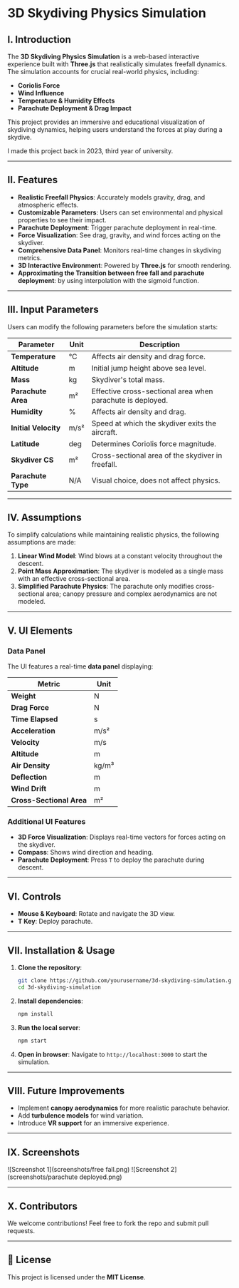 # 3D Skydiving Physics Simulation

## I. Introduction
The **3D Skydiving Physics Simulation** is a web-based interactive experience built with **Three.js** that realistically simulates freefall dynamics. The simulation accounts for crucial real-world physics, including:
- **Coriolis Force**
- **Wind Influence**
- **Temperature & Humidity Effects**
- **Parachute Deployment & Drag Impact**

This project provides an immersive and educational visualization of skydiving dynamics, helping users understand the forces at play during a skydive.

I made this project back in 2023, third year of university.

---

## II. Features
- **Realistic Freefall Physics**: Accurately models gravity, drag, and atmospheric effects.
- **Customizable Parameters**: Users can set environmental and physical properties to see their impact.
- **Parachute Deployment**: Trigger parachute deployment in real-time.
- **Force Visualization**: See drag, gravity, and wind forces acting on the skydiver.
- **Comprehensive Data Panel**: Monitors real-time changes in skydiving metrics.
- **3D Interactive Environment**: Powered by **Three.js** for smooth rendering.
- **Approximating the Transition between free fall and parachute deployment**: by using interpolation with the sigmoid function.

---

## III. Input Parameters
Users can modify the following parameters before the simulation starts:

| Parameter          | Unit       | Description |
|--------------------|-----------|-------------|
| **Temperature**   | °C        | Affects air density and drag force. |
| **Altitude**      | m         | Initial jump height above sea level. |
| **Mass**         | kg        | Skydiver's total mass. |
| **Parachute Area** | m²       | Effective cross-sectional area when parachute is deployed. |
| **Humidity**      | %         | Affects air density and drag. |
| **Initial Velocity** | m/s²   | Speed at which the skydiver exits the aircraft. |
| **Latitude**      | deg       | Determines Coriolis force magnitude. |
| **Skydiver CS**   | m²        | Cross-sectional area of the skydiver in freefall. |
| **Parachute Type** | N/A      | Visual choice, does not affect physics. |

---

## IV. Assumptions
To simplify calculations while maintaining realistic physics, the following assumptions are made:
1. **Linear Wind Model**: Wind blows at a constant velocity throughout the descent.
2. **Point Mass Approximation**: The skydiver is modeled as a single mass with an effective cross-sectional area.
3. **Simplified Parachute Physics**: The parachute only modifies cross-sectional area; canopy pressure and complex aerodynamics are not modeled.

---

## V. UI Elements
### **Data Panel**
The UI features a real-time **data panel** displaying:

| Metric             | Unit     |
|--------------------|---------|
| **Weight**        | N       |
| **Drag Force**    | N       |
| **Time Elapsed**  | s       |
| **Acceleration**  | m/s²    |
| **Velocity**      | m/s     |
| **Altitude**      | m       |
| **Air Density**   | kg/m³   |
| **Deflection**    | m       |
| **Wind Drift**    | m       |
| **Cross-Sectional Area** | m² |

### **Additional UI Features**
- **3D Force Visualization**: Displays real-time vectors for forces acting on the skydiver.
- **Compass**: Shows wind direction and heading.
- **Parachute Deployment**: Press `T` to deploy the parachute during descent.

---

## VI. Controls
- **Mouse & Keyboard**: Rotate and navigate the 3D view.
- **T Key**: Deploy parachute.

---

## VII. Installation & Usage
1. **Clone the repository**:
   ```sh
   git clone https://github.com/yourusername/3d-skydiving-simulation.git
   cd 3d-skydiving-simulation
   ```
2. **Install dependencies**:
   ```sh
   npm install
   ```
3. **Run the local server**:
   ```sh
   npm start
   ```
4. **Open in browser**: Navigate to `http://localhost:3000` to start the simulation.

---

## VIII. Future Improvements
- Implement **canopy aerodynamics** for more realistic parachute behavior.
- Add **turbulence models** for wind variation.
- Introduce **VR support** for an immersive experience.

---

## IX. Screenshots
![Screenshot 1](screenshots/free fall.png)
![Screenshot 2](screenshots/parachute deployed.png)

---

## X. Contributors
We welcome contributions! Feel free to fork the repo and submit pull requests.

---

## 📜 License
This project is licensed under the **MIT License**.

